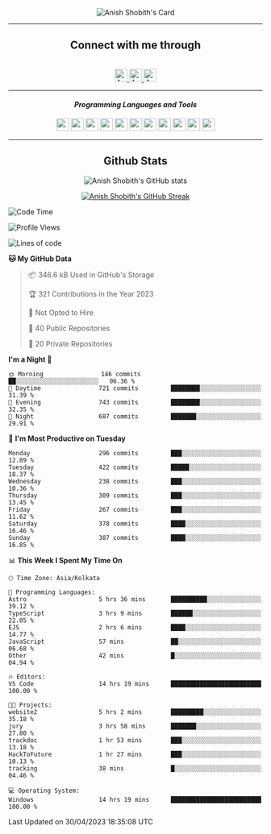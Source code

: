 <div align="center">

![Anish Shobith's Card](https://cardivo.vercel.app/api?name=Anish%20Shobith%20P%20S&description=Hi%20there%F0%9F%91%8B,%20I%20am%20a%2020-years-old.%20I%20am%20a%20Web%20and%20Application%20developer%20from%20India.%20Nice%20to%20meet%20you%20all.%20Looking%20forward%20to%20paritcipate%20with%20you.&image=https://i.imgur.com/WlQk3PY.jpg&&disableAnimation=true&site=https://anishshobithps.tech&pattern=plus&colorPattern=%23171616&backgroundColor=%231a1b26&instagram=anish_shobith&linkedin=Anish%20Shobith%20P%20S&fontColor=%23ffffff&iconColor=%23ffffff)

<hr>
 <h2> Connect with me through </h2>
<br>
<a href="https://www.instagram.com/anish_shobith/">
    <img alt="Anish Shobith's Instagram" width="25px" src="https://raw.githubusercontent.com/Anish-Shobith/Anish-Shobith/master/assets/socials/instagram.svg">
    </a>
    <a href="https://discord.gg/cWgDskT">
    <img alt="Anish Shobith's Discord", width="25px" src="https://raw.githubusercontent.com/Anish-Shobith/Anish-Shobith/master/assets/socials/discord.svg">
    </a>
    <a href="https://open.spotify.com/user/goshcrm0y9jzum2lffvu6f4hz">
    <img alt="Anish Shobith's Spotify", width="25px" src="https://raw.githubusercontent.com/Anish-Shobith/Anish-Shobith/master/assets/socials/spotify.svg">
    </a>
    <br>
    <hr>
    <h4> <i> Programming Languages and Tools </i> </h4>
    <img width="25px" src="https://raw.githubusercontent.com/Anish-Shobith/Anish-Shobith/master/assets/languages/javascript.svg">
    <img width="25px" src="https://raw.githubusercontent.com/Anish-Shobith/Anish-Shobith/master/assets/languages/typescript.svg">
    <img width="25px" src="https://raw.githubusercontent.com/Anish-Shobith/Anish-Shobith/master/assets/languages/cpp.svg">
    <img width="25px" src="https://raw.githubusercontent.com/Anish-Shobith/Anish-Shobith/master/assets/languages/ruby.svg">
    <img width="25px" src="https://raw.githubusercontent.com/Anish-Shobith/Anish-Shobith/master/assets/languages/html.svg">
    <img width="25px" src="https://raw.githubusercontent.com/Anish-Shobith/Anish-Shobith/master/assets/tools/nodejs.svg">
    <img width="25px" src="https://raw.githubusercontent.com/Anish-Shobith/Anish-Shobith/master/assets/tools/docker.svg">
    <img width="25px" src="https://raw.githubusercontent.com/Anish-Shobith/Anish-Shobith/master/assets/tools/webstorm.svg">
    <img width="25px" src="https://raw.githubusercontent.com/Anish-Shobith/Anish-Shobith/master/assets/tools/intellij.svg">
    <img width="25px" src="https://raw.githubusercontent.com/Anish-Shobith/Anish-Shobith/master/assets/tools/visualstudiocode.svg">
    <img width="25px" src="https://raw.githubusercontent.com/Anish-Shobith/Anish-Shobith/master/assets/tools/git.svg">
<hr>
 <h2> Github Stats </h2>

![Anish Shobith's GitHub stats](https://github-readme-stats-fk82.vercel.app/api?username=Anish-Shobith&show_icons=true&theme=tokyonight&count_private=true)

[![Anish Shobith's GitHub Streak](https://streak-stats.demolab.com?user=Anish-Shobith&theme=tokyonight&hide_border=true&border_radius=4.6)](https://git.io/streak-stats)

</div>

<!--START_SECTION:waka-->
![Code Time](http://img.shields.io/badge/Code%20Time-924%20hrs%2059%20mins-blue)

![Profile Views](http://img.shields.io/badge/Profile%20Views-37-blue)

![Lines of code](https://img.shields.io/badge/From%20Hello%20World%20I%27ve%20Written-501.6%20thousand%20lines%20of%20code-blue)

**🐱 My GitHub Data** 

> 📦 346.6 kB Used in GitHub's Storage 
 > 
> 🏆 321 Contributions in the Year 2023
 > 
> 🚫 Not Opted to Hire
 > 
> 📜 40 Public Repositories 
 > 
> 🔑 20 Private Repositories 
 > 
**I'm a Night 🦉** 

```text
🌞 Morning                146 commits         ██░░░░░░░░░░░░░░░░░░░░░░░   06.36 % 
🌆 Daytime                721 commits         ████████░░░░░░░░░░░░░░░░░   31.39 % 
🌃 Evening                743 commits         ████████░░░░░░░░░░░░░░░░░   32.35 % 
🌙 Night                  687 commits         ███████░░░░░░░░░░░░░░░░░░   29.91 % 
```
📅 **I'm Most Productive on Tuesday** 

```text
Monday                   296 commits         ███░░░░░░░░░░░░░░░░░░░░░░   12.89 % 
Tuesday                  422 commits         █████░░░░░░░░░░░░░░░░░░░░   18.37 % 
Wednesday                238 commits         ███░░░░░░░░░░░░░░░░░░░░░░   10.36 % 
Thursday                 309 commits         ███░░░░░░░░░░░░░░░░░░░░░░   13.45 % 
Friday                   267 commits         ███░░░░░░░░░░░░░░░░░░░░░░   11.62 % 
Saturday                 378 commits         ████░░░░░░░░░░░░░░░░░░░░░   16.46 % 
Sunday                   387 commits         ████░░░░░░░░░░░░░░░░░░░░░   16.85 % 
```


📊 **This Week I Spent My Time On** 

```text
🕑︎ Time Zone: Asia/Kolkata

💬 Programming Languages: 
Astro                    5 hrs 36 mins       ██████████░░░░░░░░░░░░░░░   39.12 % 
TypeScript               3 hrs 9 mins        ██████░░░░░░░░░░░░░░░░░░░   22.05 % 
EJS                      2 hrs 6 mins        ████░░░░░░░░░░░░░░░░░░░░░   14.77 % 
JavaScript               57 mins             ██░░░░░░░░░░░░░░░░░░░░░░░   06.68 % 
Other                    42 mins             █░░░░░░░░░░░░░░░░░░░░░░░░   04.94 % 

🔥 Editors: 
VS Code                  14 hrs 19 mins      █████████████████████████   100.00 % 

🐱‍💻 Projects: 
website2                 5 hrs 2 mins        █████████░░░░░░░░░░░░░░░░   35.18 % 
jury                     3 hrs 58 mins       ███████░░░░░░░░░░░░░░░░░░   27.80 % 
trackdoc                 1 hr 53 mins        ███░░░░░░░░░░░░░░░░░░░░░░   13.18 % 
HackToFuture             1 hr 27 mins        ███░░░░░░░░░░░░░░░░░░░░░░   10.13 % 
tracking                 38 mins             █░░░░░░░░░░░░░░░░░░░░░░░░   04.46 % 

💻 Operating System: 
Windows                  14 hrs 19 mins      █████████████████████████   100.00 % 
```


 Last Updated on 30/04/2023 18:35:08 UTC
<!--END_SECTION:waka-->
